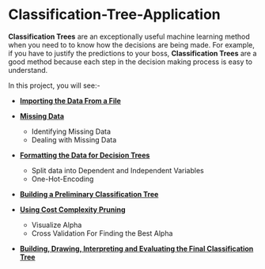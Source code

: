 # Classification-Tree-Application

**Classification Trees** are an exceptionally useful machine learning method when you need to to know how the decisions are being made. For example, if you have to justify the predictions to your boss, **Classification Trees** are a good method because each step in the decision making process is easy to understand.


In this project, you will see:-

- **[Importing the Data From a File](#download-the-data)**

- **[Missing Data](#identify-and-deal-with-missing-data)**
    - Identifying Missing Data
    - Dealing with Missing Data
    

- **[Formatting the Data for Decision Trees](#format-the-data)**
    - Split data into Dependent and Independent Variables
    - One-Hot-Encoding
    

- **[Building a Preliminary Classification Tree](#build-tree)**

- **[Using Cost Complexity Pruning](#prune-tree)**
    - Visualize Alpha
    - Cross Validation For Finding the Best Alpha


- **[Building, Drawing, Interpreting and Evaluating the Final Classification Tree](#draw-tree)**
